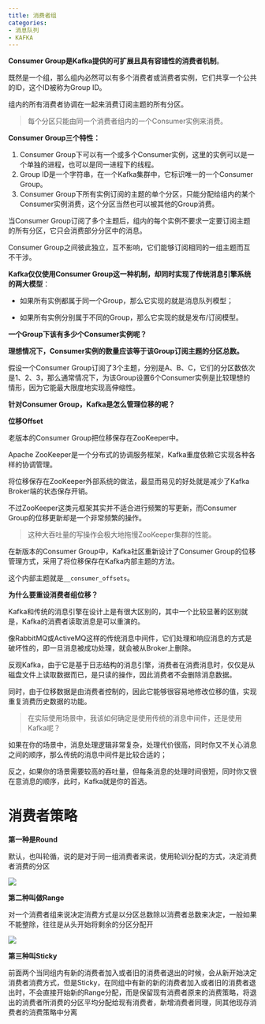 ```yaml
---
title: 消费者组
categories: 
- 消息队列
- KAFKA
---
```


**Consumer Group是Kafka提供的可扩展且具有容错性的消费者机制**。

既然是一个组，那么组内必然可以有多个消费者或消费者实例，它们共享一个公共的ID，这个ID被称为Group ID。

组内的所有消费者协调在一起来消费订阅主题的所有分区。

> 每个分区只能由同一个消费者组内的一个Consumer实例来消费。

**Consumer Group三个特性：**

1. Consumer Group下可以有一个或多个Consumer实例，这里的实例可以是一个单独的进程，也可以是同一进程下的线程。
2. Group ID是一个字符串，在一个Kafka集群中，它标识唯一的一个Consumer Group。
3. Consumer Group下所有实例订阅的主题的单个分区，只能分配给组内的某个Consumer实例消费，这个分区当然也可以被其他的Group消费。

当Consumer Group订阅了多个主题后，组内的每个实例不要求一定要订阅主题的所有分区，它只会消费部分分区中的消息。

Consumer Group之间彼此独立，互不影响，它们能够订阅相同的一组主题而互不干涉。

**Kafka仅仅使用Consumer Group这一种机制，却同时实现了传统消息引擎系统的两大模型**：

* 如果所有实例都属于同一个Group，那么它实现的就是消息队列模型；

* 如果所有实例分别属于不同的Group，那么它实现的就是发布/订阅模型。

**一个Group下该有多少个Consumer实例呢？**

**理想情况下，Consumer实例的数量应该等于该Group订阅主题的分区总数。**

假设一个Consumer Group订阅了3个主题，分别是A、B、C，它们的分区数依次是1、2、3，那么通常情况下，为该Group设置6个Consumer实例是比较理想的情形，因为它能最大限度地实现高伸缩性。

**针对Consumer Group，Kafka是怎么管理位移的呢？**

**位移Offset**

老版本的Consumer Group把位移保存在ZooKeeper中。

Apache ZooKeeper是一个分布式的协调服务框架，Kafka重度依赖它实现各种各样的协调管理。

将位移保存在ZooKeeper外部系统的做法，最显而易见的好处就是减少了Kafka Broker端的状态保存开销。

不过ZooKeeper这类元框架其实并不适合进行频繁的写更新，而Consumer Group的位移更新却是一个非常频繁的操作。

> 这种大吞吐量的写操作会极大地拖慢ZooKeeper集群的性能。

在新版本的Consumer Group中，Kafka社区重新设计了Consumer Group的位移管理方式，采用了将位移保存在Kafka内部主题的方法。

这个内部主题就是`__consumer_offsets`。

**为什么要重设消费者组位移？**

Kafka和传统的消息引擎在设计上是有很大区别的，其中一个比较显著的区别就是，Kafka的消费者读取消息是可以重演的。

像RabbitMQ或ActiveMQ这样的传统消息中间件，它们处理和响应消息的方式是破坏性的，即一旦消息被成功处理，就会被从Broker上删除。

反观Kafka，由于它是基于日志结构的消息引擎，消费者在消费消息时，仅仅是从磁盘文件上读取数据而已，是只读的操作，因此消费者不会删除消息数据。

同时，由于位移数据是由消费者控制的，因此它能够很容易地修改位移的值，实现重复消费历史数据的功能。

> 在实际使用场景中，我该如何确定是使用传统的消息中间件，还是使用Kafka呢？

如果在你的场景中，消息处理逻辑非常复杂，处理代价很高，同时你又不关心消息之间的顺序，那么传统的消息中间件是比较合适的；

反之，如果你的场景需要较高的吞吐量，但每条消息的处理时间很短，同时你又很在意消息的顺序，此时，Kafka就是你的首选。

# 消费者策略

**第一种是Round**

默认，也叫轮循，说的是对于同一组消费者来说，使用轮训分配的方式，决定消费者消费的分区

![](https://img-blog.csdnimg.cn/04841a8fc5f24052b99c0e4a103e6d27.png)

**第二种叫做Range**

对一个消费者组来说决定消费方式是以分区总数除以消费者总数来决定，一般如果不能整除，往往是从头开始将剩余的分区分配开

![](https://img-blog.csdnimg.cn/16c0e67c905d4d5ab19f7d4c363e21f4.png)

**第三种叫Sticky**

前面两个当同组内有新的消费者加入或者旧的消费者退出的时候，会从新开始决定消费者消费方式，但是Sticky，在同组中有新的新的消费者加入或者旧的消费者退出时，不会直接开始新的Range分配，而是保留现有消费者原来的消费策略，将退出的消费者所消费的分区平均分配给现有消费者，新增消费者同理，同其他现存消费者的消费策略中分离